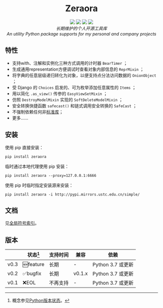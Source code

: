 <h1 align="center" style="padding-top: 32px">Zeraora</h1>

<div align="center">
    <a href="https://docs.python.org/zh-cn/3/whatsnew/index.html"><img src="https://img.shields.io/badge/Python-3.7%20%2B-blue.svg?logo=python&logoColor=yellow"></a>
    <a href="https://en.wikipedia.org/wiki/MIT_License"><img src="https://img.shields.io/badge/License-MIT-purple.svg"></a>
    <a href="https://pypi.org/project/Zeraora/"><img src="https://img.shields.io/pypi/v/zeraora?color=darkgreen&label=PyPI"></a>
    <a href=""><img src="https://img.shields.io/conda/v/conda-forge/zeraora"></a>
</div>
<div align="center">
    <i>长期维护的个人开源工具库</i>
    <br>
    <i>An utility Python package supports for my personal and company projects</i>
</div>

## 特性

- 支持with、注解和实例化三种方式调用的计时器 `BearTimer` ；
- 生成通用representation方便调试时查看对象内部信息的 `ReprMixin` ；
- 将字典的任意层级递归转化为对象，以便支持点分法访问数据的 `OnionObject` ；
- 受 Django 的 `Choices` 启发的、可为枚举添加任意属性的 `Items` ；
- 用以简化 `.as_view()` 传参的 `EasyViewSetMixin` ；
- 仿照 `DestroyModelMixin` 实现的 `SoftDeleteModelMixin` ；
- 安全转换快捷函数 `safecast()` 和链式调用安全转换的 `SafeCast` ；
- 不强制依赖任何非[标准库](https://docs.python.org/zh-cn/3/library/index.html)；
- 更多……

## 安装

使用 pip 直接安装：

```shell
pip install zeraora
```

临时通过本地代理使用 pip 安装：

```shell
pip install zeraora --proxy=127.0.0.1:6666
```

使用 pip 时临时指定安装源来安装：

```shell
pip install zeraora -i http://pypi.mirrors.ustc.edu.cn/simple/
```

## 文档

见[全局符号索引](https://github.com/aixcyi/zeraora/blob/master/docs/README.md)。

## 版本

|      | 状态[^1] | 支持时间 | 兼容   | 依赖              |
| ---- | -------- | -------- | ------ | ----------------- |
| v0.3 | 🆕feature | 长期     | -      | Python 3.7 或更新 |
| v0.2 | ✅bugfix  | 长期     | v0.1.x | Python 3.7 或更新 |
| v0.1 | ❌EOL     | 不再支持 | -      | Python 3.7 或更新 |

[^1]: 概念参见[Python版本状态](https://devguide.python.org/versions/#status-key)。

